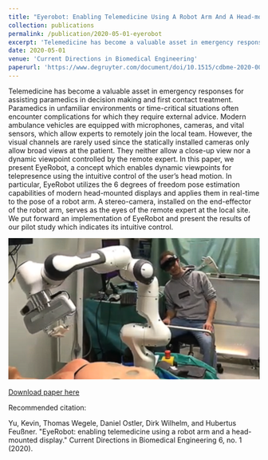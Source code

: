 ```yaml
---
title: "Eyerobot: Enabling Telemedicine Using A Robot Arm And A Head-mounted Display"
collection: publications
permalink: /publication/2020-05-01-eyerobot
excerpt: 'Telemedicine has become a valuable asset in emergency responses for assisting paramedics in decision making and first contact treatment. Paramedics in unfamiliar environments or time-critical situations often encounter complications for which they require external advice. Modern ambulance vehicles are equipped with microphones, cameras, and vital sensors, which allow experts to remotely join the local team. However, the visual channels are rarely used since the statically installed cameras only allow broad views at the patient. They neither allow a close-up view nor a dynamic viewpoint controlled by the remote expert. In this paper, we present EyeRobot, a concept which enables dynamic viewpoints for telepresence…'
date: 2020-05-01
venue: 'Current Directions in Biomedical Engineering'
paperurl: 'https://www.degruyter.com/document/doi/10.1515/cdbme-2020-0019/html'
---
```

Telemedicine has become a valuable asset in emergency responses for assisting paramedics in decision making and first contact treatment. Paramedics in unfamiliar environments or time-critical situations often encounter complications for which they require external advice. Modern ambulance vehicles are equipped with microphones, cameras, and vital sensors, which allow experts to remotely join the local team. However, the visual channels are rarely used since the statically installed cameras only allow broad views at the patient. They neither allow a close-up view nor a dynamic viewpoint controlled by the remote expert. In this paper, we present EyeRobot, a concept which enables dynamic viewpoints for telepresence using the intuitive control of the user’s head motion. In particular, EyeRobot utilizes the 6 degrees of freedom pose estimation capabilities of modern head-mounted displays and applies them in real-time to the pose of a robot arm. A stereo-camera, installed on the end-effector of the robot arm, serves as the eyes of the remote expert at the local site. We put forward an implementation of EyeRobot and present the results of our pilot study which indicates its intuitive control.

![Teaser](/images/EyeRobot.png)

[Download paper here](https://www.degruyter.com/document/doi/10.1515/cdbme-2020-0019/pdf)


Recommended citation: 

Yu, Kevin, Thomas Wegele, Daniel Ostler, Dirk Wilhelm, and Hubertus Feußner. "EyeRobot: enabling telemedicine using a robot arm and a head-mounted display." Current Directions in Biomedical Engineering 6, no. 1 (2020).